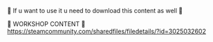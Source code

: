 👋 If u want to use it u need to download this content as well 👋

 🔨 WORKSHOP CONTENT 🔨
  https://steamcommunity.com/sharedfiles/filedetails/?id=3025032602
